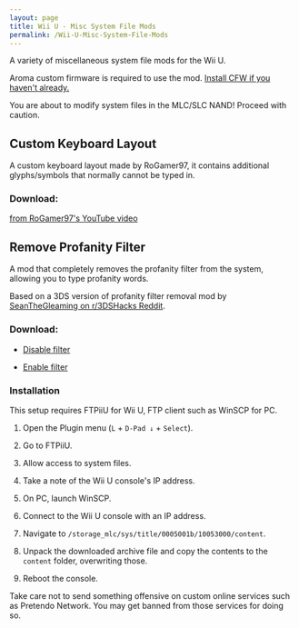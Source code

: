 ```yaml
---
layout: page
title: Wii U - Misc System File Mods
permalink: /Wii-U-Misc-System-File-Mods
---
```


A variety of miscellaneous system file mods for the Wii U.

<p class="note-blue">
  Aroma custom firmware is required to use the mod.
  <a href="https://wiiu.hacks.guide/" target="_blank">
  Install CFW if you haven't already.</a>
</p>

<p class="note-yellow">
  You are about to modify system files in the MLC/SLC NAND! Proceed with caution.
</p>


## Custom Keyboard Layout

A custom keyboard layout made by RoGamer97, it contains additional glyphs/symbols that normally cannot be typed in.

### Download:

[from RoGamer97's YouTube video](https://youtu.be/Ddflr63MkSM)


## Remove Profanity Filter

A mod that completely removes the profanity filter from the system, allowing you to type profanity words.

Based on a 3DS version of profanity filter removal mod by [SeanTheGleaming on r/3DSHacks Reddit](https://www.reddit.com/r/3dshacks/comments/w9vmtw).

### Download:

- [Disable filter](/files/Wii-U/DisableFilter.zip)

- [Enable filter](/files/Wii-U/EnableFilter.zip)

### Installation

This setup requires FTPiiU for Wii U, FTP client such as WinSCP for PC.

1. Open the Plugin menu (`L` + `D-Pad ↓` + `Select`).

2. Go to FTPiiU.

3. Allow access to system files.

4. Take a note of the Wii U console's IP address.

5. On PC, launch WinSCP.

6. Connect to the Wii U console with an IP address.

7. Navigate to `/storage_mlc/sys/title/0005001b/10053000/content`.

8. Unpack the downloaded archive file and copy the contents to the `content` folder, overwriting those.

9. Reboot the console.

<p class="note-yellow">
  Take care not to send something offensive on custom online services such as Pretendo Network.
  You may get banned from those services for doing so.
</p>
